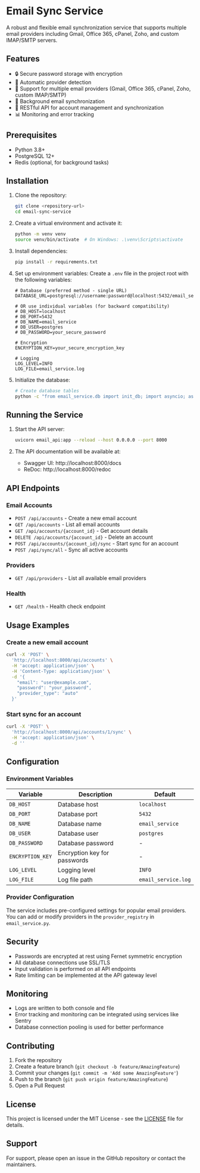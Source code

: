 # Email Sync Service

A robust and flexible email synchronization service that supports multiple email providers including Gmail, Office 365, cPanel, Zoho, and custom IMAP/SMTP servers.

## Features

- 🔒 Secure password storage with encryption
- 🔄 Automatic provider detection
- 📧 Support for multiple email providers (Gmail, Office 365, cPanel, Zoho, custom IMAP/SMTP)
- 🔄 Background email synchronization
- 🚀 RESTful API for account management and synchronization
- 📊 Monitoring and error tracking

## Prerequisites

- Python 3.8+
- PostgreSQL 12+
- Redis (optional, for background tasks)

## Installation

1. Clone the repository:
   ```bash
   git clone <repository-url>
   cd email-sync-service
   ```

2. Create a virtual environment and activate it:
   ```bash
   python -m venv venv
   source venv/bin/activate  # On Windows: .\venv\Scripts\activate
   ```

3. Install dependencies:
   ```bash
   pip install -r requirements.txt
   ```

4. Set up environment variables:
   Create a `.env` file in the project root with the following variables:
   ```
   # Database (preferred method - single URL)
   DATABASE_URL=postgresql://username:password@localhost:5432/email_service
   
   # OR use individual variables (for backward compatibility)
   # DB_HOST=localhost
   # DB_PORT=5432
   # DB_NAME=email_service
   # DB_USER=postgres
   # DB_PASSWORD=your_secure_password
   
   # Encryption
   ENCRYPTION_KEY=your_secure_encryption_key
   
   # Logging
   LOG_LEVEL=INFO
   LOG_FILE=email_service.log
   ```

5. Initialize the database:
   ```bash
   # Create database tables
   python -c "from email_service.db import init_db; import asyncio; asyncio.run(init_db())"
   ```

## Running the Service

1. Start the API server:
   ```bash
   uvicorn email_api:app --reload --host 0.0.0.0 --port 8000
   ```

2. The API documentation will be available at:
   - Swagger UI: http://localhost:8000/docs
   - ReDoc: http://localhost:8000/redoc

## API Endpoints

### Email Accounts

- `POST /api/accounts` - Create a new email account
- `GET /api/accounts` - List all email accounts
- `GET /api/accounts/{account_id}` - Get account details
- `DELETE /api/accounts/{account_id}` - Delete an account
- `POST /api/accounts/{account_id}/sync` - Start sync for an account
- `POST /api/sync/all` - Sync all active accounts

### Providers

- `GET /api/providers` - List all available email providers

### Health

- `GET /health` - Health check endpoint

## Usage Examples

### Create a new email account

```bash
curl -X 'POST' \
  'http://localhost:8000/api/accounts' \
  -H 'accept: application/json' \
  -H 'Content-Type: application/json' \
  -d '{
    "email": "user@example.com",
    "password": "your_password",
    "provider_type": "auto"
  }'
```

### Start sync for an account

```bash
curl -X 'POST' \
  'http://localhost:8000/api/accounts/1/sync' \
  -H 'accept: application/json' \
  -d ''
```

## Configuration

### Environment Variables

| Variable | Description | Default |
|----------|-------------|---------|
| `DB_HOST` | Database host | `localhost` |
| `DB_PORT` | Database port | `5432` |
| `DB_NAME` | Database name | `email_service` |
| `DB_USER` | Database user | `postgres` |
| `DB_PASSWORD` | Database password | - |
| `ENCRYPTION_KEY` | Encryption key for passwords | - |
| `LOG_LEVEL` | Logging level | `INFO` |
| `LOG_FILE` | Log file path | `email_service.log` |

### Provider Configuration

The service includes pre-configured settings for popular email providers. You can add or modify providers in the `provider_registry` in `email_service.py`.

## Security

- Passwords are encrypted at rest using Fernet symmetric encryption
- All database connections use SSL/TLS
- Input validation is performed on all API endpoints
- Rate limiting can be implemented at the API gateway level

## Monitoring

- Logs are written to both console and file
- Error tracking and monitoring can be integrated using services like Sentry
- Database connection pooling is used for better performance

## Contributing

1. Fork the repository
2. Create a feature branch (`git checkout -b feature/AmazingFeature`)
3. Commit your changes (`git commit -m 'Add some AmazingFeature'`)
4. Push to the branch (`git push origin feature/AmazingFeature`)
5. Open a Pull Request

## License

This project is licensed under the MIT License - see the [LICENSE](LICENSE) file for details.

## Support

For support, please open an issue in the GitHub repository or contact the maintainers.
